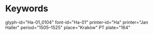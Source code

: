 # Keywords
glyph-id="Ha-01_0104"
font-id="Ha-01"
printer-id="Ha"
printer="Jan Haller"
period="1505–1525"
place="Kraków"
PT plate="164"
